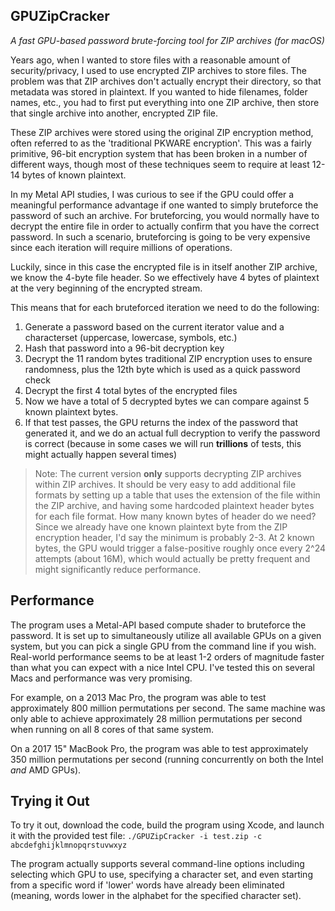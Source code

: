 ##  GPUZipCracker
*A fast GPU-based password brute-forcing tool for ZIP archives (for macOS)*

Years ago, when I wanted to store files with a reasonable amount of security/privacy, I used to use encrypted ZIP archives to store files. The problem was that ZIP archives don't actually encrypt their directory, so that metadata was stored in plaintext. If you wanted to hide filenames, folder names, etc., you had to first put everything into one ZIP archive, then store that single archive into another, encrypted ZIP file.

These ZIP archives were stored using the original ZIP encryption method, often referred to as the 'traditional PKWARE encryption'. This was a fairly primitive, 96-bit encryption system that has been broken in a number of different ways, though most of these techniques seem to require at least 12-14 bytes of known plaintext.

In my Metal API studies, I was curious to see if the GPU could offer a meaningful performance advantage if one wanted to simply bruteforce the password of such an archive. For bruteforcing, you would normally have to decrypt the entire file in order to actually confirm that you have the correct password. In such a scenario, bruteforcing is going to be very expensive since each iteration will require millions of operations.

Luckily, since in this case the encrypted file is in itself another ZIP archive, we know the 4-byte file header. So we effectively have 4 bytes of plaintext at the very beginning of the encrypted stream.

This means that for each bruteforced iteration we need to do the following:
1. Generate a password based on the current iterator value and a characterset (uppercase, lowercase, symbols, etc.)
2. Hash that password into a 96-bit decryption key
3. Decrypt the 11 random bytes traditional ZIP encryption uses to ensure randomness, plus the 12th byte which is used as a quick password check
4. Decrypt the first 4 total bytes of the encrypted files
5. Now we have a total of 5 decrypted bytes we can compare against 5 known plaintext bytes.
6. If that test passes, the GPU returns the index of the password that generated it, and we do an actual full decryption to verify the password is correct (because in some cases we will run **trillions** of tests, this might actually happen several times)

> Note: The current version **only** supports decrypting ZIP archives within ZIP archives. It should be very easy to add additional file formats by setting up a table that uses the extension of the file within the ZIP archive, and having some hardcoded plaintext header bytes for each file format. How many known bytes of header do we need? Since we already have one known plaintext byte from the ZIP encryption header, I'd say the minimum is probably 2-3.
> At 2 known bytes, the GPU would trigger a false-positive roughly once every 2^24 attempts (about 16M), which would actually be pretty frequent and might significantly reduce performance.

## Performance

The program uses a Metal-API based compute shader to bruteforce the password. It is set up to simultaneously utilize all available GPUs on a given system, but you can pick a single GPU from the command line if you wish.
Real-world performance seems to be at least 1-2 orders of magnitude faster than what you can expect with a nice Intel CPU. I've tested this on several Macs and performance was very promising.

For example, on a 2013 Mac Pro, the program was able to test approximately 800 million permutations per second. The same machine was only able to achieve approximately 28 million permutations per second when running on all 8 cores of that same system.

On a 2017 15" MacBook Pro, the program was able to test approximately 350 million permutations per second (running concurrently on both the Intel *and* AMD GPUs).

## Trying it Out
To try it out, download the code, build the program using Xcode, and launch it with the provided test file:
`./GPUZipCracker -i test.zip -c abcdefghijklmnopqrstuvwxyz`

The program actually supports several command-line options including selecting which GPU to use, specifying a character set, and even starting from a specific word if 'lower' words have already been eliminated (meaning, words lower in the alphabet for the specified character set).
